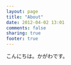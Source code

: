 ```yaml
---
layout: page
title: "About"
date: 2012-04-02 13:01
comments: false
sharing: true
footer: true
---
```

こんにちは。かがわです。
